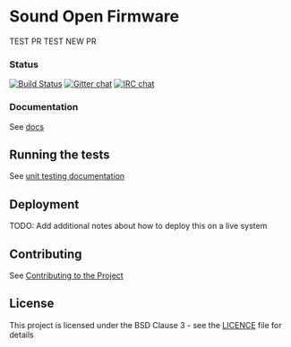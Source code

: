 # Sound Open Firmware

TEST PR
TEST NEW PR

### Status
[![Build Status](https://travis-ci.org/thesofproject/sof.svg?branch=master)](https://travis-ci.org/thesofproject/sof/branches)
[![Gitter chat](https://badges.gitter.im/gitterHQ/gitter.png)](https://gitter.im/thesofproject/community)
[![IRC chat](https://img.shields.io/badge/IRC-%23sof-1e72ff.svg)](https://www.irccloud.com/invite?channel=%23sof&hostname=irc.freenode.net&port=6697&ssl=1)

### Documentation

See [docs](https://thesofproject.github.io/latest/index.html)

## Running the tests

See [unit testing documentation](https://thesofproject.github.io/latest/developer_guides/unit_tests.html)

## Deployment

TODO: Add additional notes about how to deploy this on a live system

## Contributing

See [Contributing to the Project](https://thesofproject.github.io/latest/contribute/index.html)

## License

This project is licensed under the BSD Clause 3 - see the [LICENCE](LICENCE) file for details

